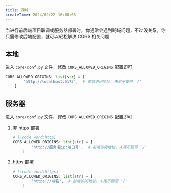 ```yaml
---
title: 跨域
createTime: 2024/09/22 16:08:05
---
```


当进行前后端项目联调或服务器部署时，你通常会遇到跨域问题，不过没关系，你只需修改后端配置，就可以轻松解决 CORS 相关问题

## 本地

进入 `core/conf.py` 文件，修改 `CORS_ALLOWED_ORIGINS` 配置即可

```py
CORS_ALLOWED_ORIGINS: list[str] = [
        'http://localhost:5173',  # 前端访问地址，末尾不要带 '/'
    ]
```

## 服务器

进入 `core/conf.py` 文件，修改 `CORS_ALLOWED_ORIGINS` 配置即可

1. 非 https 部署

    ```py
    # [!code word:http]
    CORS_ALLOWED_ORIGINS: list[str] = [
            'http://服务器ip:端口号',  # 前端访问地址，末尾不要带 '/'
        ]
    ```

2. https 部署

    ```py
    # [!code word:https]
    CORS_ALLOWED_ORIGINS: list[str] = [
            'https://域名',  # 前端访问地址，末尾不要带 '/'
        ]
    ```
